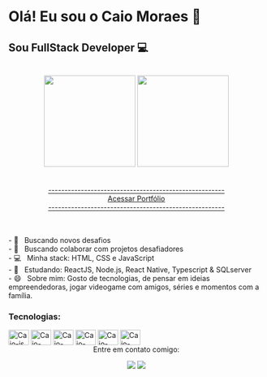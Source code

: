 
# Olá! Eu sou o Caio Moraes 👋

## Sou FullStack Developer :computer:


<!--hide_border
**cmoraes5/cmoraes5** is a ✨ _special_ ✨ repository because its `README.md` (this file) appears on your GitHub profile.

Here are some ideas to get you started:

- 🔭 I’m currently working on ...
- 🌱 I’m currently learning ...
- 👯 I’m looking to collaborate on ...
- 🤔 I’m looking for help with ...
- 💬 Ask me about ...
- 📫 How to reach me: ...
- 😄 Pronouns: ele/dele
- ⚡ Fun fact: ...
-->
<br/>

<div align="center">
<img height="180em" src="https://github-readme-stats.vercel.app/api?username=cmoraes5&show_icons=true&title_color=f72585&text_color=4cc9f0&icon_color=bde0fe&bg_color=3a0ca3&hide_border=true"/>

<img height="180em" src="https://github-readme-stats.vercel.app/api/top-langs/?username=cmoraes5&layout=compact&langs_count=7&text_color=4cc9f0&bg_color=3a0ca3&hide_border=true"/>

<br/>
<br>
<br>
        
<a href="https://cmoraes5.github.io/Portfolio/">
------------------------------------------------------
        <br>
                  Acessar Portfólio
        <br>
------------------------------------------------------
        </a>

</div>
<br>

<br/>- :rocket: &nbsp; Buscando novos desafios
<br/>- 🔭 &nbsp; Buscando colaborar com projetos desafiadores
<br/>- :computer: &nbsp; Minha stack: HTML, CSS e JavaScript
<br />- :blue_book: &nbsp; Estudando: ReactJS, Node.js, React Native, Typescript & SQLserver
<br/>- 😄 &nbsp; Sobre mim: Gosto de tecnologias, de pensar em ideias empreendedoras, jogar videogame com amigos, séries e momentos com a família.

### Tecnologias:
<div>
  <img align="center" alt="Caio-js" height="30" width="40" src="https://cdn.jsdelivr.net/gh/devicons/devicon/icons/javascript/javascript-original.svg" />
  <img align="center" alt="Caio-css" height="30" width="40" src="https://cdn.jsdelivr.net/gh/devicons/devicon/icons/css3/css3-original.svg" />
  <img align="center" alt="Caio-css" height="30" width="40" src="https://cdn.jsdelivr.net/gh/devicons/devicon/icons/html5/html5-original.svg" />
  <img align="center" alt="Caio-css" height="30" width="40" src="https://cdn.jsdelivr.net/gh/devicons/devicon/icons/nodejs/nodejs-original.svg" />
  <img align="center" alt="Caio-css" height="30" width="40" src="https://cdn.jsdelivr.net/gh/devicons/devicon/icons/react/react-original.svg" />
  <img align="center" alt="Caio-css" height="30" width="40" src="https://cdn.jsdelivr.net/gh/devicons/devicon/icons/mongodb/mongodb-original.svg" />
 </div>

<div align="center"
  
### Entre em contato comigo:
<a href="https://www.linkedin.com/in/caio-moraes-3a27a2214/" target="_blank"><img src="https://img.shields.io/badge/-LinkedIn-%230077B5?style=for-the-badge&logo=linkedin&logoColor=white" target="_blank"></a>
<a href = "mailto:moraescaio0502@gmail.com"><img src="https://img.shields.io/badge/-Gmail-%23333?style=for-the-badge&logo=gmail&logoColor=white" target="_blank"></a>
</div>
